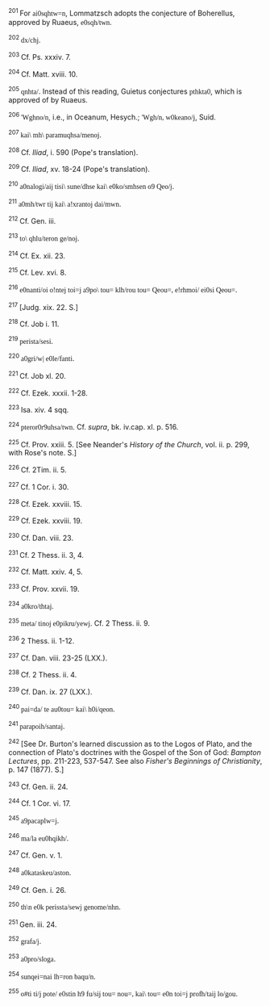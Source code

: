 <body>
 <p><a name="P10500_2795095"></a>
 <sup>201 </sup>For <font face="SPIonic">ai0sqhtw=n</font>, Lommatzsch adopts the conjecture of Boherellus, approved by Ruaeus, <font face="SPIonic">e0sqh/twn</font>.</p>
 
 <p><a name="P10504_2796179"></a>
 <sup>202 </sup><font face="SPIonic">dx/chj</font>.</p>
 
 <p><a name="P10508_2798375"></a>
 <sup>203 </sup>Cf. Ps. xxxiv. 7.</p>
 
 <p><a name="P10509_2798571"></a>
 <sup>204 </sup>Cf. Matt. xviii. 10.</p>
 
 <p><a name="P10513_2799074"></a>
 <sup>205 </sup><font face="SPIonic">qnhta/</font>. Instead of this reading, Guietus conjectures <font face="SPIonic">pthkta0</font>, which is approved of by Ruaeus. </p>
 
 <p><a name="P10514_2800663"></a>
 <sup>206 </sup><font face="SPIonic">'Wghno/n</font>, i.e., in Oceanum, Hesych.; <font face="SPIonic">'Wgh/n, w0keano/j</font>, Suid.</p>
 
 <p><a name="P10515_2801076"></a>
 <sup>207 </sup><font face="SPIonic">kai\ mh\ paramuqhsa/menoj</font>.</p>
 
 <p><a name="P10518_2801824"></a>
 <sup>208 </sup>Cf. <i>Iliad</i>, i. 590 (Pope's translation).</p>
 
 <p><a name="P10526_2802171"></a>
 <sup>209 </sup>Cf. <i>Iliad</i>, xv. 18-24 (Pope's translation).</p>
 
 <p><a name="P10528_2802590"></a>
 <sup>210 </sup><font face="SPIonic">a0nalogi/aij tisi\ sune/dhse kai\ e0ko/smhsen o9 Qeo/j</font>.</p>
 
 <p><a name="P10529_2803253"></a>
 <sup>211 </sup><font face="SPIonic">a0mh/twr tij kai\ a!xrantoj dai/mwn</font>.</p>
 
 <p><a name="P10533_2804237"></a>
 <sup>212 </sup>Cf. Gen. iii.</p>
 
 <p><a name="P10534_2804456"></a>
 <sup>213 </sup><font face="SPIonic">to\ qhlu/teron ge/noj</font>.</p>
 
 <p><a name="P10535_2804683"></a>
 <sup>214 </sup>Cf. Ex. xii. 23.</p>
 
 <p><a name="P10536_2804897"></a>
 <sup>215 </sup>Cf. Lev. xvi. 8. </p>
 
 <p><a name="P10537_2805299"></a>
 <sup>216 </sup><font face="SPIonic">e0nanti/oi o!ntej toi=j a9po\ tou= klh/rou tou= Qeou=, e!rhmoi/ ei0si Qeou=</font>.</p>
 
 <p><a name="P10538_2805446"></a>
 <sup>217 </sup>[Judg. xix. 22. S.]</p>
 
 <p><a name="P10539_2805708"></a>
 <sup>218 </sup>Cf. Job i. 11.</p>
 
 <p><a name="P10540_2805800"></a>
 <sup>219 </sup><font face="SPIonic">perista/sesi</font>.</p>
 
 <p><a name="P10541_2806022"></a>
 <sup>220 </sup><font face="SPIonic">a0gri/w| e0le/fanti</font>.</p>
 
 <p><a name="P10542_2806259"></a>
 <sup>221 </sup>Cf. Job xl. 20.</p>
 
 <p><a name="P10543_2806504"></a>
 <sup>222 </sup>Cf. Ezek. xxxii. 1-28.</p>
 
 <p><a name="P10544_2806637"></a>
 <sup>223 </sup>Isa. xiv. 4 sqq.</p>
 
 <p><a name="P10545_2806887"></a>
 <sup>224 </sup><font face="SPIonic">pteror0r9uhsa/twn</font>. Cf. <i>supra</i>, bk. iv.cap. xl. p. 516.</p>
 
 <p><a name="P10549_2807685"></a>
 <sup>225 </sup>Cf. Prov. xxiii. 5. [See Neander's <i>History of the Church</i>, vol. ii. p. 299, with Rose's note. S.]</p>
 
 <p><a name="P10550_2808106"></a>
 <sup>226 </sup>Cf. 2Tim. ii. 5.</p>
 
 <p><a name="P10551_2808919"></a>
 <sup>227 </sup>Cf. 1 Cor. i. 30.</p>
 
 <p><a name="P10552_2809223"></a>
 <sup>228 </sup>Cf. Ezek. xxviii. 15.</p>
 
 <p><a name="P10553_2809539"></a>
 <sup>229 </sup>Cf. Ezek. xxviii. 19.</p>
 
 <p><a name="P10557_2810360"></a>
 <sup>230 </sup>Cf. Dan. viii. 23. </p>
 
 <p><a name="P10558_2810416"></a>
 <sup>231 </sup>Cf. 2 Thess. ii. 3, 4.</p>
 
 <p><a name="P10559_2810482"></a>
 <sup>232 </sup>Cf. Matt. xxiv. 4, 5.</p>
 
 <p><a name="P10560_2810637"></a>
 <sup>233 </sup>Cf. Prov. xxvii. 19.</p>
 
 <p><a name="P10561_2811186"></a>
 <sup>234 </sup><font face="SPIonic">a0kro/thtaj</font>.</p>
 
 <p><a name="P10562_2812688"></a>
 <sup>235 </sup><font face="SPIonic">meta/ tinoj e0pikru/yewj</font>. Cf. 2 Thess. ii. 9.</p>
 
 <p><a name="P10566_2814434"></a>
 <sup>236 </sup>2 Thess. ii. 1-12.</p>
 
 <p><a name="P10567_2815525"></a>
 <sup>237 </sup>Cf. Dan. viii. 23-25 (LXX.).</p>
 
 <p><a name="P10568_2815704"></a>
 <sup>238 </sup>Cf. 2 Thess. ii. 4. </p>
 
 <p><a name="P10569_2815910"></a>
 <sup>239 </sup>Cf. Dan. ix. 27 (LXX.).</p>
 
 <p><a name="P10573_2816560"></a>
 <sup>240 </sup><font face="SPIonic">pai=da/ te au0tou= kai\ h0i/qeon</font>.</p>
 
 <p><a name="P10574_2816765"></a>
 <sup>241 </sup><font face="SPIonic">parapoih/santaj</font>.</p>
 
 <p><a name="P10575_2817508"></a>
 <sup>242 </sup>[See Dr. Burton's learned discussion as to the Logos of Plato, and the connection of Plato's doctrines with the Gospel of the Son of God: <i>Bampton Lectures</i>, pp. 211-223, 537-547. See also <i>Fisher's Beginnings of Christianity</i>, p. 147 (1877). S.]</p>
 
 <p><a name="P10576_2818209"></a>
 <sup>243 </sup>Cf. Gen. ii. 24.</p>
 
 <p><a name="P10577_2818380"></a>
 <sup>244 </sup>Cf. 1 Cor. vi. 17.</p>
 
 <p><a name="P10581_2820363"></a>
 <sup>245 </sup><font face="SPIonic">a9pacaplw=j</font>.</p>
 
 <p><a name="P10585_2820791"></a>
 <sup>246 </sup><font face="SPIonic">ma/la eu0hqikh/</font>. </p>
 
 <p><a name="P10586_2821353"></a>
 <sup>247 </sup>Cf. Gen. v. 1.</p>
 
 <p><a name="P10587_2821594"></a>
 <sup>248 </sup><font face="SPIonic">a0kataskeu/aston</font>.</p>
 
 <p><a name="P10588_2822240"></a>
 <sup>249 </sup>Cf. Gen. i. 26.</p>
 
 <p><a name="P10589_2822431"></a>
 <sup>250 </sup><font face="SPIonic">th\n e0k perissta/sewj genome/nhn</font>.</p>
 
 <p><a name="P10590_2822831"></a>
 <sup>251 </sup>Gen. iii. 24.</p>
 
 <p><a name="P10591_2823200"></a>
 <sup>252 </sup><font face="SPIonic">grafa/j</font>.</p>
 
 <p><a name="P10592_2823368"></a>
 <sup>253 </sup><font face="SPIonic">a0pro/sloga</font>.</p>
 
 <p><a name="P10596_2824018"></a>
 <sup>254 </sup><font face="SPIonic">sunqei=nai lh=ron baqu/n</font>.</p>
 
 <p><a name="P10597_2824456"></a>
 <sup>255 </sup><font face="SPIonic">o#ti ti/j pote/ e0stin h9 fu/sij tou= nou=, kai\ tou= e0n toi=j profh/taij lo/gou</font>.</p>
 
 </body>